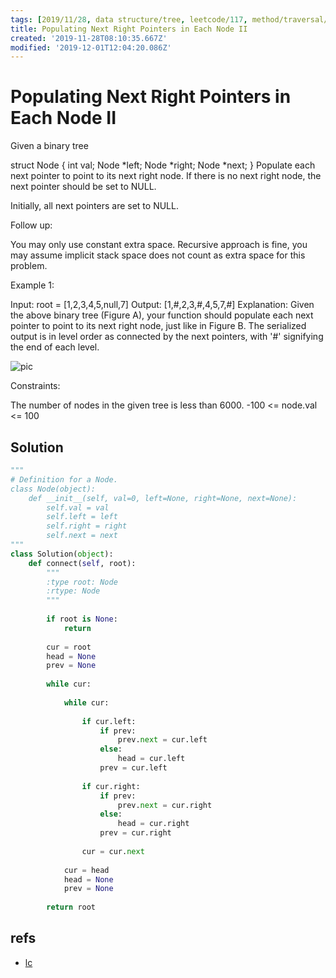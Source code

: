 ```yaml
---
tags: [2019/11/28, data structure/tree, leetcode/117, method/traversal/bfs/pointer, method/traversal/level, TODO]
title: Populating Next Right Pointers in Each Node II
created: '2019-11-28T08:10:35.667Z'
modified: '2019-12-01T12:04:20.086Z'
---
```


# Populating Next Right Pointers in Each Node II

Given a binary tree

struct Node {
  int val;
  Node *left;
  Node *right;
  Node *next;
}
Populate each next pointer to point to its next right node. If there is no next right node, the next pointer should be set to NULL.

Initially, all next pointers are set to NULL.

 

Follow up:

You may only use constant extra space.
Recursive approach is fine, you may assume implicit stack space does not count as extra space for this problem.
 

Example 1:



Input: root = [1,2,3,4,5,null,7]
Output: [1,#,2,3,#,4,5,7,#]
Explanation: Given the above binary tree (Figure A), your function should populate each next pointer to point to its next right node, just like in Figure B. The serialized output is in level order as connected by the next pointers, with '#' signifying the end of each level.
 
 ![pic](https://assets.leetcode.com/uploads/2019/02/15/117_sample.png)

Constraints:

The number of nodes in the given tree is less than 6000.
-100 <= node.val <= 100


## Solution

```python
"""
# Definition for a Node.
class Node(object):
    def __init__(self, val=0, left=None, right=None, next=None):
        self.val = val
        self.left = left
        self.right = right
        self.next = next
"""
class Solution(object):
    def connect(self, root):
        """
        :type root: Node
        :rtype: Node
        """
        
        if root is None:
            return
        
        cur = root
        head = None
        prev = None
        
        while cur:
            
            while cur:
                
                if cur.left:
                    if prev:
                        prev.next = cur.left
                    else:
                        head = cur.left
                    prev = cur.left
                
                if cur.right:
                    if prev:
                        prev.next = cur.right
                    else:
                        head = cur.right
                    prev = cur.right
                
                cur = cur.next
            
            cur = head
            head = None
            prev = None
            
        return root
```

## refs

* [lc](https://leetcode.com/problems/populating-next-right-pointers-in-each-node-ii/)
